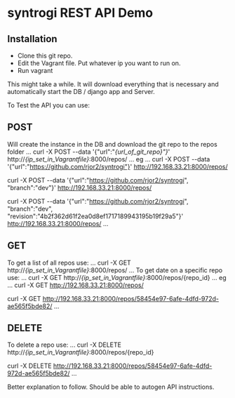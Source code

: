 # syntrogi REST API Demo

## Installation
- Clone this git repo.
- Edit the Vagrant file. Put whatever ip you want to run on.
- Run vagrant

This might take a while. It will download everything that is necessary and automatically start the DB / django app and Server.

To Test the API you can use:

## POST
Will create the instance in the DB and download the git repo to the repos folder
...
curl -X POST --data '{"url":"*{url_of_git_repo}"}*' http://*{ip_set_in_Vagrantfile}*:8000/repos/
...
eg
...
curl -X POST --data '{"url":"https://github.com/rjor2/syntrogi"}' http://192.168.33.21:8000/repos/

curl -X POST --data '{"url":"https://github.com/rjor2/syntrogi", "branch":"dev"}' http://192.168.33.21:8000/repos/

curl -X POST --data '{"url":"https://github.com/rjor2/syntrogi", "branch":"dev", "revision":"4b2f362d61f2ea0d8ef1717189943195b19f29a5"}' http://192.168.33.21:8000/repos/
...

## GET
To get a list of all repos use:
...
curl -X GET http://*{ip_set_in_Vagrantfile}*:8000/repos/
...
To get date on a specific repo use:
...
curl -X GET http://*{ip_set_in_Vagrantfile}*:8000/repos/{repo_id}
...
eg
...
curl -X GET http://192.168.33.21:8000/repos/

curl -X GET http://192.168.33.21:8000/repos/58454e97-6afe-4dfd-972d-ae565f5bde82/
...

## DELETE
To delete a repo use:
...
curl -X DELETE http://*{ip_set_in_Vagrantfile}*:8000/repos/{repo_id}

curl -X DELETE http://192.168.33.21:8000/repos/58454e97-6afe-4dfd-972d-ae565f5bde82/
...

Better explanation to follow. Should be able to autogen API instructions.
